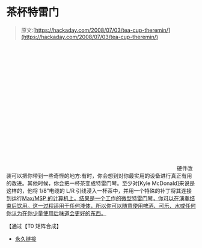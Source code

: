 # 茶杯特雷门

> 原文:[https://hackaday.com/2008/07/03/tea-cup-theremin/](https://hackaday.com/2008/07/03/tea-cup-theremin/)

<object width="450" height="333"><param name="allowfullscreen" value="true"> <param name="allowscriptaccess" value="always"> <param name="movie" value="http://www.vimeo.com/moogaloop.swf?clip_id=432353&amp;server=www.vimeo.com&amp;show_title=1&amp;show_byline=1&amp;show_portrait=0&amp;color=&amp;fullscreen=1"></object> 
硬件改装可以把你带到一些奇怪的地方:有时，你会想到对你最实用的设备进行真正有用的改进。其他时候，你会把一杯茶变成特雷门琴。至少对[Kyle McDonald]来说是这样的，他将 1/8”电缆的 L/R 引线浸入一杯茶中，并用一个特殊的补丁将其连接到运行[Max/MSP 的计算机上。结果是一个工作的微型特雷门琴，你可以在演奏结束后饮用。这一过程适用于任何液体，所以你可以随意使用啤酒、可乐、水或任何你认为在你少量使用后味道会更好的东西。](http://www.flickr.com/photos/kylemcdonald/2126494098/)

【通过【T0 矩阵合成】

*   [永久链接](http://www.vimeo.com/432353?pg=embed&sec=432353)